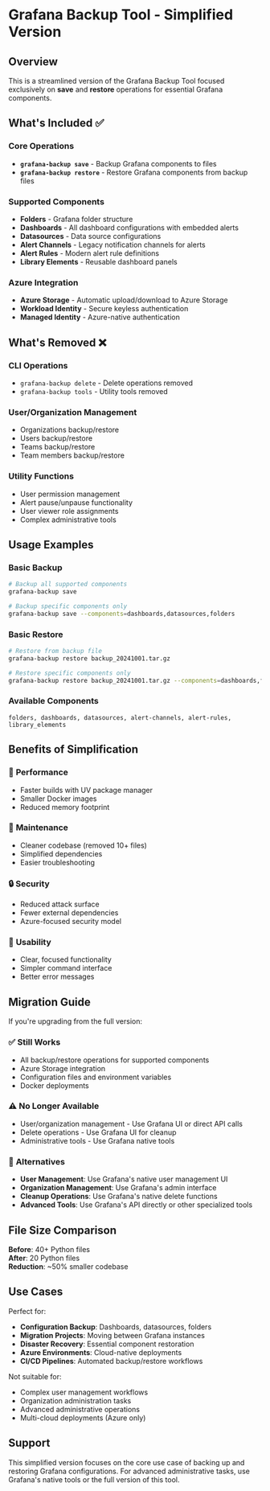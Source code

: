 # Grafana Backup Tool - Simplified Version

## Overview
This is a streamlined version of the Grafana Backup Tool focused exclusively on **save** and **restore** operations for essential Grafana components.

## What's Included ✅

### Core Operations
- **`grafana-backup save`** - Backup Grafana components to files
- **`grafana-backup restore`** - Restore Grafana components from backup files

### Supported Components
- **Folders** - Grafana folder structure  
- **Dashboards** - All dashboard configurations with embedded alerts
- **Datasources** - Data source configurations  
- **Alert Channels** - Legacy notification channels for alerts
- **Alert Rules** - Modern alert rule definitions
- **Library Elements** - Reusable dashboard panels

### Azure Integration
- **Azure Storage** - Automatic upload/download to Azure Storage
- **Workload Identity** - Secure keyless authentication
- **Managed Identity** - Azure-native authentication

## What's Removed ❌

### CLI Operations
- `grafana-backup delete` - Delete operations removed
- `grafana-backup tools` - Utility tools removed

### User/Organization Management
- Organizations backup/restore
- Users backup/restore
- Teams backup/restore  
- Team members backup/restore

### Utility Functions
- User permission management
- Alert pause/unpause functionality
- User viewer role assignments
- Complex administrative tools

## Usage Examples

### Basic Backup
```bash
# Backup all supported components
grafana-backup save

# Backup specific components only
grafana-backup save --components=dashboards,datasources,folders
```

### Basic Restore
```bash
# Restore from backup file
grafana-backup restore backup_20241001.tar.gz

# Restore specific components only  
grafana-backup restore backup_20241001.tar.gz --components=dashboards,folders
```

### Available Components
```
folders, dashboards, datasources, alert-channels, alert-rules, library_elements
```

## Benefits of Simplification

### 🚀 **Performance**
- Faster builds with UV package manager
- Smaller Docker images
- Reduced memory footprint

### 🔧 **Maintenance**  
- Cleaner codebase (removed 10+ files)
- Simplified dependencies
- Easier troubleshooting

### 🔒 **Security**
- Reduced attack surface
- Fewer external dependencies
- Azure-focused security model

### 📝 **Usability**
- Clear, focused functionality
- Simpler command interface
- Better error messages

## Migration Guide

If you're upgrading from the full version:

### ✅ **Still Works**
- All backup/restore operations for supported components
- Azure Storage integration
- Configuration files and environment variables
- Docker deployments

### ⚠️ **No Longer Available**
- User/organization management - Use Grafana UI or direct API calls
- Delete operations - Use Grafana UI for cleanup
- Administrative tools - Use Grafana native tools

### 🔄 **Alternatives**
- **User Management**: Use Grafana's native user management UI
- **Organization Management**: Use Grafana's admin interface
- **Cleanup Operations**: Use Grafana's native delete functions
- **Advanced Tools**: Use Grafana's API directly or other specialized tools

## File Size Comparison

**Before**: 40+ Python files  
**After**: 20 Python files  
**Reduction**: ~50% smaller codebase

## Use Cases

Perfect for:
- **Configuration Backup**: Dashboards, datasources, folders
- **Migration Projects**: Moving between Grafana instances  
- **Disaster Recovery**: Essential component restoration
- **Azure Environments**: Cloud-native deployments
- **CI/CD Pipelines**: Automated backup/restore workflows

Not suitable for:
- Complex user management workflows
- Organization administration tasks  
- Advanced administrative operations
- Multi-cloud deployments (Azure only)

## Support

This simplified version focuses on the core use case of backing up and restoring Grafana configurations. For advanced administrative tasks, use Grafana's native tools or the full version of this tool.